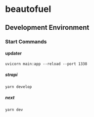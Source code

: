 # beautofuel

## Development Environment

### Start Commands

#### updater

`uvicorn main:app --reload --port 1338`

##### strapi

`yarn develop`

##### next

`yarn dev`

